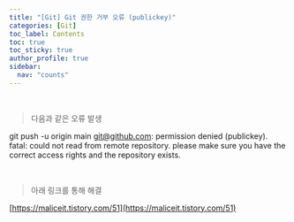 ```yaml
---
title: "[Git] Git 권한 거부 오류 (publickey)"
categories: [Git]
toc_label: Contents
toc: true
toc_sticky: true
author_profile: true
sidebar:
  nav: "counts"
---
```


<br>

> 다음과 같은 오류 발생

git push -u origin main git@github.com: permission denied (publickey). fatal: could not read from remote repository. please make sure you have the correct access rights and the repository exists.

<br>

> 아래 링크를 통해 해결

[https://maliceit.tistory.com/51](https://maliceit.tistory.com/51)

<br>
